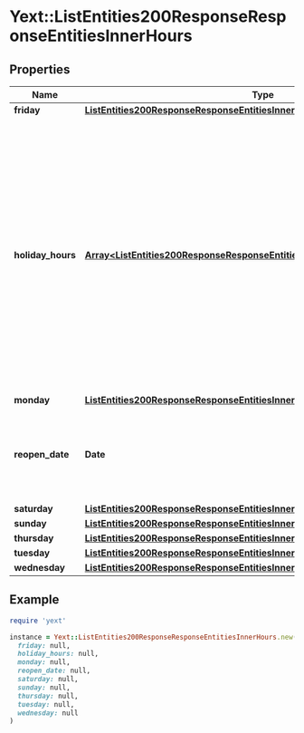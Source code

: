 # Yext::ListEntities200ResponseResponseEntitiesInnerHours

## Properties

| Name | Type | Description | Notes |
| ---- | ---- | ----------- | ----- |
| **friday** | [**ListEntities200ResponseResponseEntitiesInnerHoursFriday**](ListEntities200ResponseResponseEntitiesInnerHoursFriday.md) |  | [optional] |
| **holiday_hours** | [**Array&lt;ListEntities200ResponseResponseEntitiesInnerHoursHolidayHoursInner&gt;**](ListEntities200ResponseResponseEntitiesInnerHoursHolidayHoursInner.md) |  **NOTE:** The list of Holiday Hours that you send us must be comprehensive. For example, if you send us a list of Holiday Hours that does not include Holiday Hours that you sent in your last update, Yext considers the missing Holiday Hours to be deleted, and we remove them.    Array must be ordered.   Filtering Type: &#x60;list of object&#x60; | [optional] |
| **monday** | [**ListEntities200ResponseResponseEntitiesInnerHoursMonday**](ListEntities200ResponseResponseEntitiesInnerHoursMonday.md) |  | [optional] |
| **reopen_date** | **Date** |  Date must be on or after 1970-01-01 Date must be before or on 2038-01-01  Filtering Type: &#x60;date&#x60; | [optional] |
| **saturday** | [**ListEntities200ResponseResponseEntitiesInnerHoursSaturday**](ListEntities200ResponseResponseEntitiesInnerHoursSaturday.md) |  | [optional] |
| **sunday** | [**ListEntities200ResponseResponseEntitiesInnerHoursSunday**](ListEntities200ResponseResponseEntitiesInnerHoursSunday.md) |  | [optional] |
| **thursday** | [**ListEntities200ResponseResponseEntitiesInnerHoursThursday**](ListEntities200ResponseResponseEntitiesInnerHoursThursday.md) |  | [optional] |
| **tuesday** | [**ListEntities200ResponseResponseEntitiesInnerHoursTuesday**](ListEntities200ResponseResponseEntitiesInnerHoursTuesday.md) |  | [optional] |
| **wednesday** | [**ListEntities200ResponseResponseEntitiesInnerHoursWednesday**](ListEntities200ResponseResponseEntitiesInnerHoursWednesday.md) |  | [optional] |

## Example

```ruby
require 'yext'

instance = Yext::ListEntities200ResponseResponseEntitiesInnerHours.new(
  friday: null,
  holiday_hours: null,
  monday: null,
  reopen_date: null,
  saturday: null,
  sunday: null,
  thursday: null,
  tuesday: null,
  wednesday: null
)
```

